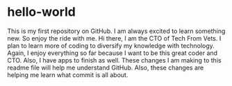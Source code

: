 # hello-world
This is my first repository on GitHub. I am always excited to learn something new. So enjoy the ride with me. Hi there, I am the CTO of Tech From Vets. I plan to learn more of coding to diversify my knowledge with technology. Again, I enjoy everything so far because I want to be this great coder and CTO. Also, I have apps to finish as well. 
These changes I am making to this readme file will help me understand GitHub. Also, these changes are helping me learn what commit is all about.
